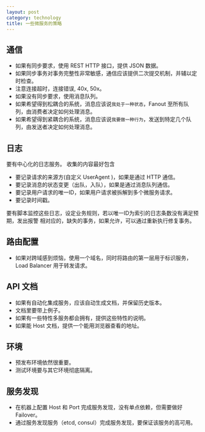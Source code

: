 ```yaml
---
layout: post
category: technology
title: 一些微服务的策略
---
```


## 通信

* 如果有同步要求，使用 REST HTTP 接口，提供 JSON 数据。
* 如果同步事务对事务完整性非常敏感，通信应该提供二次提交机制，并辅以定时检查。
* 注意连接超时，连接错误, 40x, 50x。
* 如果没有同步要求，使用消息队列。
* 如果希望得到松耦合的系统，消息应该说`我处于一种状态`，Fanout 至所有队列，由消费者决定如何处理消息。
* 如果希望得到紧耦合的系统，消息应该说`我要做一种行为`，发送到特定几个队列，由发送者决定如何处理消息。

## 日志

要有中心化的日志服务。 收集的内容最好包含

* 要记录请求的来源方(自定义 UserAgent )，如果是通过 HTTP 通信。
* 要记录消息的状态变更（出队，入队），如果是通过消息队列通信。
* 要记录用户请求的唯一ID，如果用户请求被拆解到多个微服务请求。
* 要记录时间戳。

要有脚本监控这些日志，设定业务规则，若以唯一ID为索引的日志条数没有满足预期，发出报警
相对应的，缺失的事务，如果允许，可以通过重新执行修复事务。

## 路由配置

* 如果对跨域感到烦恼，使用一个域名，同时将路由的第一层用于标识服务，Load Balancer 用于转发请求。

## API 文档

* 如果有自动化集成服务，应该自动生成文档，并保留历史版本。
* 文档里要带上例子。
* 如果有一些特性多服务都会拥有，提供这些特性的说明。
* 如果能 Host 文档，提供一个能用浏览器查看的地址。

## 环境

* 预发布环境依然很重要。
* 测试环境要与其它环境彻底隔离。

## 服务发现

* 在机器上配置 Host 和 Port 完成服务发现，没有单点依赖，但需要做好 Failover。
* 通过服务发现服务（etcd, consul）完成服务发现，要保证该服务的高可用。
